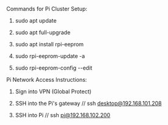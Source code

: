 


Commands for Pi Cluster Setup:

1. sudo apt update

2. sudo apt full-upgrade

3. sudo apt install rpi-eeprom

4. sudo rpi-eeprom-update -a

5. sudo rpi-eeprom-config --edit


Pi Network Access Instructions:

1. Sign into VPN (Global Protect)

2. SSH into the Pi's gateway // ssh desktop@192.168.101.208

3. SSH into Pi // ssh pi@192.168.102.200


